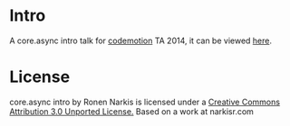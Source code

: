 # Intro

A core.async intro talk for [codemotion](http://telaviv.codemotionworld.com/) TA 2014, it can be viewed [here](http://narkisr.github.io/core.async-intro/#/themes).

# License

core.async intro by Ronen Narkis is licensed under a [Creative Commons Attribution 3.0 Unported License.](https://creativecommons.org/licenses/by/3.0/) Based on a work at narkisr.com



